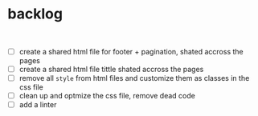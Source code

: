 # backlog

<br>

- [ ] create a shared html file for footer + pagination, shated accross the pages
- [ ] create a shared html file tittle shated accross the pages
- [ ] remove all `style` from html files and customize them as classes in the css file
- [ ] clean up and optmize the css file, remove dead code
- [ ] add a linter
